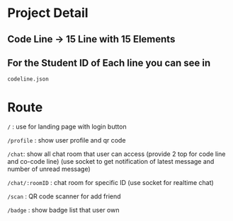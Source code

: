 # Project Detail

## Code Line -> 15 Line with 15 Elements 

## For the Student ID of Each line you can see in 

`codeline.json`

# Route

`/` : use for landing page with login button

`/profile` : show user profile and qr code

`/chat`: show all chat room that user can access (provide 2 top for code line and co-code line) (use socket to get notification of latest message and number of unread message) 

`/chat/:roomID` : chat room for specific ID
(use socket for realtime chat)

`/scan` : QR code scanner for add friend

`/badge` : show badge list that user own



